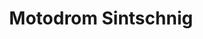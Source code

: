 ---
title: "Motodrom Sintschnig"
url: /klagenfurt-am-woerthersee/motodrom-sintschnig/
shop: Autohaus
---